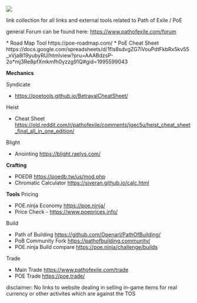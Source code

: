   <html>
<a href="http://pathofexile.com/">
  <img src="https://web.poecdn.com/image/layout/echoesoftheatlaslogo.png">
</a>

link collection for all links and external tools related to Path of Exile / PoE

general Forum can be found here: https://www.pathofexile.com/forum


<getting started>
  * Road Map Tool https://poe-roadmap.com/
  * PoE Cheat Sheet https://docs.google.com/spreadsheets/d/1fIs8sdvgZG7iVouPdtFkbRx5kv55_xVja8l19yubyRU/htmlview?pru=AAABdzsP-2o*mj3Re8pfXmkmfh0yzzg91Q#gid=1995599043


<strong>Mechanics</strong>

Syndicate
* https://poetools.github.io/BetrayalCheatSheet/

Heist
* Cheat Sheet https://old.reddit.com/r/pathofexile/comments/jgec5u/heist_cheat_sheet_final_all_in_one_edition/

Blight
* Anointing https://blight.raelys.com/

<strong>Crafting</strong>
  * POEDB https://poedb.tw/us/mod.php
  * Chromatic Calculator https://siveran.github.io/calc.html

<strong>Tools</strong>
Pricing
* POE.ninja Economy https://poe.ninja/
* Price Check - https://www.poeprices.info/

Build
* Path of Building https://github.com/Openarl/PathOfBuilding/
* PoB Community Fork https://pathofbuilding.community/
* POE.ninja Build compare https://poe.ninja/challenge/builds

Trade
* Main Trade https://www.pathofexile.com/trade
* POE Trade https://poe.trade/

<div>
  disclaimer: No links to website dealing in selling in-game items for real currency or other activites which are against the TOS
  </div>
</html>

